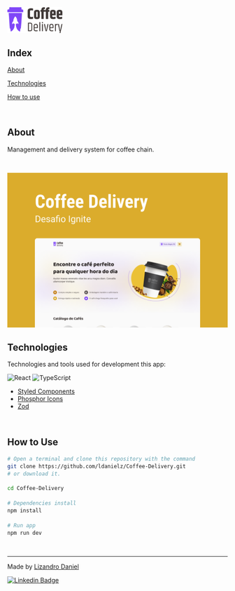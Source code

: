 <img align="left-top" src="src/assets/coffee-delivery-logo.svg" width="25%" alt="">

<br>

## Index 

[About](#about)

[Technologies](#technologies)

[How to use](#how-to-use)

<br>

## About


Management and delivery system for coffee chain.

<br>

<p align="center">
  <img src="public/cover.png" alt="Home page">
</p>

## Technologies

Technologies and tools used for development this app:

![React](https://img.shields.io/badge/react-%2320232a.svg?style=for-the-badge&logo=react&logoColor=%2361DAFB)
![TypeScript](https://img.shields.io/badge/typescript-%23007ACC.svg?style=for-the-badge&logo=typescript&logoColor=white)
- [Styled Components](https://styled-components.com/)
- [Phosphor Icons](https://phosphoricons.com/)
- [Zod](https://zod.dev/)

<br>

## How to Use

```bash
# Open a terminal and clone this repository with the command
git clone https://github.com/ldanielz/Coffee-Delivery.git
# or download it.

cd Coffee-Delivery

# Dependencies install
npm install

# Run app
npm run dev

```

<br>

---

Made by [Lizandro Daniel](https://github.com/ldanielz)

[![Linkedin Badge](https://img.shields.io/badge/-Lizandro%20Daniel-8257E5?style=for-the-badge&logo=Linkedin&logoColor=white&link=https://www.linkedin.com/in/ldanielzenteno/)](https://www.linkedin.com/in/ldanielzenteno/) 
